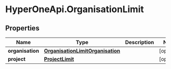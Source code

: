 # HyperOneApi.OrganisationLimit

## Properties
Name | Type | Description | Notes
------------ | ------------- | ------------- | -------------
**organisation** | [**OrganisationLimitOrganisation**](OrganisationLimitOrganisation.md) |  | [optional] 
**project** | [**ProjectLimit**](ProjectLimit.md) |  | [optional] 


